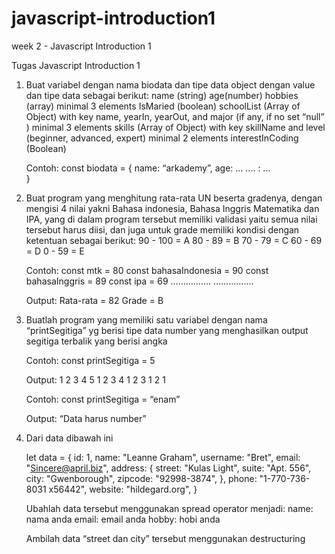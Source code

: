 # javascript-introduction1
week 2 - Javascript Introduction 1

Tugas Javascript Introduction 1

1.    Buat variabel dengan nama biodata dan tipe data object dengan value dan tipe data  sebagai berikut:
      name (string)
      age(number)
      hobbies (array) minimal 3 elements
      IsMaried (boolean)
      schoolList (Array of Object) with key name, yearIn, yearOut, and major (if any, if no set “null” ) minimal 3 elements
      skills (Array of Object) with key skillName and level (beginner, advanced, expert) minimal 2 elements
      interestInCoding (Boolean)

      Contoh: 
      const biodata = {
        name: “arkademy”,
        age: …
      .... : ...  
      }

2.    Buat program yang menghitung rata-rata UN beserta gradenya, dengan mengisi 4 nilai yakni Bahasa indonesia, Bahasa Inggris Matematika dan IPA, yang di dalam             program     tersebut memiliki validasi yaitu semua nilai tersebut harus diisi, dan juga untuk grade memiliki kondisi dengan ketentuan sebagai berikut:
      90 - 100 = A
      80 - 89 = B
      70 - 79 = C
      60 - 69 = D
      0 - 59 = E

      Contoh: 
      const mtk = 80
      const bahasaIndonesia = 90
      const bahasaInggris = 89
      const ipa =  69
      …………….
      …………....

      Output: 
      Rata-rata = 82
      Grade = B



3.    Buatlah program yang memiliki satu variabel dengan nama “printSegitiga” yg berisi tipe data number yang menghasilkan output segitiga terbalik yang berisi angka

      Contoh: 
      const printSegitiga = 5

      Output: 
      1 2 3 4 5
      1 2 3 4
      1 2 3
      1 2
      1

      Contoh: 
      const printSegitiga = “enam”

      Output:
      “Data harus number”


4.    Dari data dibawah ini

      let data = {
      id: 1,
      name: "Leanne Graham",
      username: "Bret",
      email: "Sincere@april.biz",
      address: 
      {
      street: "Kulas Light",
      suite: "Apt. 556",
      city: "Gwenborough",
      zipcode: "92998-3874",
      },
      phone: "1-770-736-8031 x56442",
      website: "hildegard.org",
      }

      Ubahlah data  tersebut menggunakan spread operator menjadi: 
      name: nama anda
      email: email anda
      hobby: hobi anda

      Ambilah data “street dan city” tersebut menggunakan destructuring

